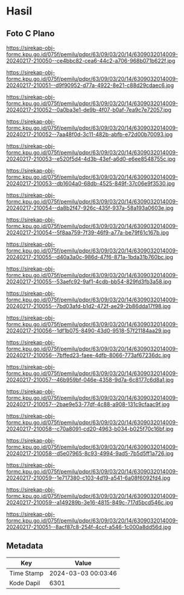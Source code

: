 # Hasil

## Foto C Plano

https://sirekap-obj-formc.kpu.go.id/075f/pemilu/pdpr/63/09/03/20/14/6309032014009-20240217-210050--ce4bbc82-cea6-44c2-a706-968b071b622f.jpg

https://sirekap-obj-formc.kpu.go.id/075f/pemilu/pdpr/63/09/03/20/14/6309032014009-20240217-210051--d9f90952-d77a-4922-8e21-c88d29cdaec6.jpg

https://sirekap-obj-formc.kpu.go.id/075f/pemilu/pdpr/63/09/03/20/14/6309032014009-20240217-210052--0a0ba3e1-de9b-4f07-b0af-7ea9c7e72057.jpg

https://sirekap-obj-formc.kpu.go.id/075f/pemilu/pdpr/63/09/03/20/14/6309032014009-20240217-210052--7aa48f0d-3c11-482b-abfb-e72d00b70093.jpg

https://sirekap-obj-formc.kpu.go.id/075f/pemilu/pdpr/63/09/03/20/14/6309032014009-20240217-210053--e520f5d4-4d3b-43ef-a6d0-e6ee8548755c.jpg

https://sirekap-obj-formc.kpu.go.id/075f/pemilu/pdpr/63/09/03/20/14/6309032014009-20240217-210053--db1604a0-68db-4525-849f-37c06e9f3530.jpg

https://sirekap-obj-formc.kpu.go.id/075f/pemilu/pdpr/63/09/03/20/14/6309032014009-20240217-210054--da8b2f47-926c-435f-937a-58a193a0603e.jpg

https://sirekap-obj-formc.kpu.go.id/075f/pemilu/pdpr/63/09/03/20/14/6309032014009-20240217-210054--5f8aa759-7f39-46f9-a77a-be79f61c167b.jpg

https://sirekap-obj-formc.kpu.go.id/075f/pemilu/pdpr/63/09/03/20/14/6309032014009-20240217-210055--d40a3a0c-986d-47f6-871a-1bda31b760bc.jpg

https://sirekap-obj-formc.kpu.go.id/075f/pemilu/pdpr/63/09/03/20/14/6309032014009-20240217-210055--53aefc92-9af1-4cdb-bb54-829fd3fb3a58.jpg

https://sirekap-obj-formc.kpu.go.id/075f/pemilu/pdpr/63/09/03/20/14/6309032014009-20240217-210055--7bd03afd-b1d2-472f-ae29-2b86dda17f98.jpg

https://sirekap-obj-formc.kpu.go.id/075f/pemilu/pdpr/63/09/03/20/14/6309032014009-20240217-210056--1df1b075-8490-43d0-9518-57f21184aa29.jpg

https://sirekap-obj-formc.kpu.go.id/075f/pemilu/pdpr/63/09/03/20/14/6309032014009-20240217-210056--7bffed23-faee-4dfb-8066-773af67236dc.jpg

https://sirekap-obj-formc.kpu.go.id/075f/pemilu/pdpr/63/09/03/20/14/6309032014009-20240217-210057--46b959bf-046e-4358-9d7a-6c8177c6d8a1.jpg

https://sirekap-obj-formc.kpu.go.id/075f/pemilu/pdpr/63/09/03/20/14/6309032014009-20240217-210057--2bae9e53-77df-4c88-a908-131c9cfaac9f.jpg

https://sirekap-obj-formc.kpu.go.id/075f/pemilu/pdpr/63/09/03/20/14/6309032014009-20240217-210058--c70a8091-cd20-4963-b034-b025f70c16bf.jpg

https://sirekap-obj-formc.kpu.go.id/075f/pemilu/pdpr/63/09/03/20/14/6309032014009-20240217-210058--d5e07965-8c93-4994-9ad5-7b5d5ff1a726.jpg

https://sirekap-obj-formc.kpu.go.id/075f/pemilu/pdpr/63/09/03/20/14/6309032014009-20240217-210059--1e717380-c103-4d19-a541-6a08f6092fd4.jpg

https://sirekap-obj-formc.kpu.go.id/075f/pemilu/pdpr/63/09/03/20/14/6309032014009-20240217-210059--a149289b-3e16-4815-849c-717d5bcd546c.jpg

https://sirekap-obj-formc.kpu.go.id/075f/pemilu/pdpr/63/09/03/20/14/6309032014009-20240217-210051--8acf87c8-254f-4ccf-a546-1c000a8dd56d.jpg


## Metadata

| Key        | Value               |
| ---------- | ------------------- |
| Time Stamp | 2024-03-03 00:03:46 |
| Kode Dapil | 6301                |



